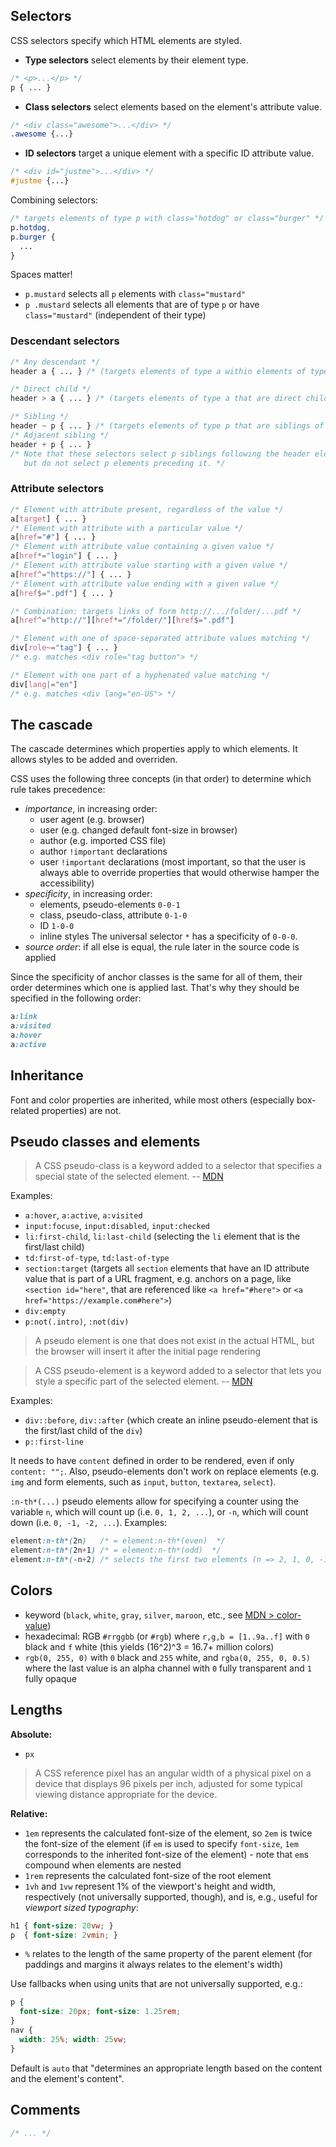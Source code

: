 
## Selectors

CSS selectors specify which HTML elements are styled.

* **Type selectors** select elements by their element type.
```css
/* <p>...</p> */
p { ... }
```
* **Class selectors** select elements based on the element's attribute value.
```css
/* <div class="awesome">...</div> */
.awesome {...}
```
* **ID selectors** target a unique element with a specific ID attribute value.
```css
/* <div id="justme">...</div> */
#justme {...}
```

Combining selectors:

```css
/* targets elements of type p with class="hotdog" or class="burger" */
p.hotdog,
p.burger {
  ...
}
```

Spaces matter!
* `p.mustard` selects all `p` elements with `class="mustard"`
* `p .mustard` selects all elements that are of type `p` or have `class="mustard"` (independent of their type)

### Descendant selectors

```css
/* Any descendant */
header a { ... } /* (targets elements of type a within elements of type header) */

/* Direct child */
header > a { ... } /* (targets elements of type a that are direct children of elements of type header) */

/* Sibling */
header ~ p { ... } /* (targets elements of type p that are siblings of elements of type header) */
/* Adjacent sibling */
header + p { ... }
/* Note that these selectors select p siblings following the header element,
   but do not select p elements preceding it. */
```

### Attribute selectors

```css
/* Element with attribute present, regardless of the value */
a[target] { ... }
/* Element with attribute with a particular value */
a[href="#"] { ... }
/* Element with attribute value containing a given value */
a[href*="login"] { ... }
/* Element with attribute value starting with a given value */
a[href^="https://"] { ... }
/* Element with attribute value ending with a given value */
a[href$=".pdf"] { ... }

/* Combination: targets links of form http://.../folder/...pdf */
a[href^="http://"][href*="/folder/"][href$=".pdf"]

/* Element with one of space-separated attribute values matching */
div[role~="tag"] { ... }
/* e.g. matches <div role="tag button"> */

/* Element with one part of a hyphenated value matching */
div[lang|="en"]
/* e.g. matches <div lang="en-US"> */
```

## The cascade

The cascade determines which properties apply to which elements. It allows styles to be added and overriden.

CSS uses the following three concepts (in that order) to determine which rule takes precedence:
* _importance_, in increasing order:
    * user agent (e.g. browser)
    * user (e.g. changed default font-size in browser)  
    * author (e.g. imported CSS file)
    * author `!important` declarations
    * user `!important` declarations (most important, so that the user is always able to override properties that would otherwise hamper the accessibility)
* _specificity_, in increasing order:
    * elements, pseudo-elements `0-0-1`
    * class, pseudo-class, attribute `0-1-0`
    * ID `1-0-0`
    * inline styles
  The universal selector `*` has a specificity of `0-0-0`.
* _source order_:
  if all else is equal, the rule later in the source code is applied

Since the specificity of anchor classes is the same for all of them, their order determines which one is applied last. That's why they should be specified in the following order:  
```css
a:link
a:visited
a:hover
a:active
```

## Inheritance

Font and color properties are inherited, while most others (especially box-related properties) are not.

## Pseudo classes and elements

> A CSS pseudo-class is a keyword added to a selector that specifies a special state of the selected element.
-- [MDN](https://developer.mozilla.org/en-US/docs/Web/CSS/pseudo-classes)

Examples:
* `a:hover`, `a:active`, `a:visited`
* `input:focuse`, `input:disabled`, `input:checked`
* `li:first-child`, `li:last-child` (selecting the `li` element that is the first/last child)
* `td:first-of-type`, `td:last-of-type`
* `section:target` (targets all `section` elements that have an ID attribute value that is part of a URL fragment, e.g. anchors on a page, like `<section id="here"`, that are referenced like `<a href="#here">` or `<a href="https://example.com#here">`)
* `div:empty`
* `p:not(.intro)`, `:not(div)`

> A pseudo element is one that does not exist in the actual HTML, but the browser will insert it after the initial page rendering

> A CSS pseudo-element is a keyword added to a selector that lets you style a specific part of the selected element.
-- [MDN](https://developer.mozilla.org/en-US/docs/Web/CSS/Pseudo-elements)

Examples:
* `div::before`, `div::after` (which create an inline pseudo-element that is the first/last child of the `div`)
* `p::first-line`

It needs to have `content` defined in order to be rendered, even if only `content: "";`.
Also, pseudo-elements don't work on replace elements (e.g. `img` and form elements, such as `input`, `button`, `textarea`, `select`).

`:n-th*(...)` pseudo elements allow for specifying a counter using the variable `n`, which will count up (i.e. `0, 1, 2, ...`), or `-n`, which will count down (i.e. `0, -1, -2, ...`). Examples:

```css
element:n-th*(2n)   /* = element:n-th*(even)  */
element:n-th*(2n+1) /* = element:n-th*(odd)  */
element:n-th*(-n+2) /* selects the first two elements (n => 2, 1, 0, -1, -2, ...) */
```


## Colors

* keyword (`black`, `white`, `gray`, `silver`, `maroon`, etc., see [MDN > color-value](https://developer.mozilla.org/en-US/docs/Web/CSS/color_value))
* hexadecimal: RGB `#rrggbb` (or `#rgb`)
where `r,g,b = [1..9a..f]`
with `0` black and `f` white
(this yields (16^2)^3 = 16.7+ million colors)
* `rgb(0, 255, 0)` with `0` black and `255` white, and
`rgba(0, 255, 0, 0.5)` where the last value is an alpha channel with `0` fully transparent and `1` fully opaque

## Lengths

**Absolute:**
* `px`
> A CSS reference pixel has an angular width of a physical pixel on a device that displays 96 pixels per inch, adjusted for some typical viewing distance appropriate for the device.

**Relative:**
* `1em` represents the calculated font-size of the element, so `2em` is twice the font-size of the element (if `em` is used to specify `font-size`, `1em` corresponds to the inherited font-size of the element) - note that `em`s compound when elements are nested
* `1rem` represents the calculated font-size of the root element
* `1vh` and `1vw` represent 1% of the viewport's height and width, respectively (not universally supported, though), and is, e.g., useful for _viewport sized typography_:
```css
h1 { font-size: 20vw; }
p  { font-size: 2vmin; }
```
* `%` relates to the length of the same property of the parent element (for paddings and margins it always relates to the element's width)

Use fallbacks when using units that are not universally supported, e.g.:
```css
p {
  font-size: 20px; font-size: 1.25rem;
}
nav {
  width: 25%; width: 25vw;
}
```

Default is `auto` that "determines an appropriate length based on the content and the element's content".

## Comments

```css
/* ... */
```
